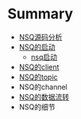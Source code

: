 # Summary

* [NSQ源码分析](README.md)
* [NSQ的启动](chapter1.md)
  * [nsq启动](chapter1/nsqqi-dong.md)
* [NSQ的client](nsq.md)
* [NSQ的topic](nsqde-topic.md)
* NSQ的channel
* [NSQ的数据流转](nsqde-shu-ju-liu-zhuan.md)
* NSQ的细节

